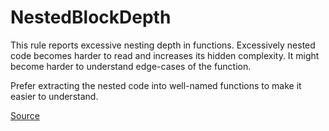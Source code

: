 # NestedBlockDepth

This rule reports excessive nesting depth in functions. Excessively nested code becomes harder to read and increases
its hidden complexity. It might become harder to understand edge-cases of the function.

Prefer extracting the nested code into well-named functions to make it easier to understand.


[Source](https://detekt.github.io/detekt/complexity.html#nestedblockdepth)
